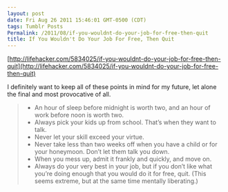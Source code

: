 ```yaml
---
layout: post
date: Fri Aug 26 2011 15:46:01 GMT-0500 (CDT)
tags: Tumblr Posts
Permalink: /2011/08/if-you-wouldnt-do-your-job-for-free-then-quit
title: If You Wouldn't Do Your Job For Free, Then Quit
---
```


[http://lifehacker.com/5834025/if-you-wouldnt-do-your-job-for-free-then-quit](http://lifehacker.com/5834025/if-you-wouldnt-do-your-job-for-free-then-quit)

I definitely want to keep all of these points in mind for my future, let alone the final and most provocative of all.

> *   An hour of sleep before midnight is worth two, and an hour of work before noon is worth two.
> *   Always pick your kids up from school. That’s when they want to talk.
> *   Never let your skill exceed your virtue.
> *   Never take less than two weeks off when you have a child or for your honeymoon. Don’t let them talk you down.
> *   When you mess up, admit it frankly and quickly, and move on.
> *   Always do your very best in your job, but if you don’t like what you’re doing enough that you would do it for free, quit. (This seems extreme, but at the same time mentally liberating.)
